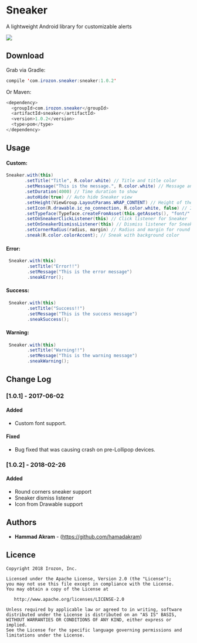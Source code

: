 # Sneaker
A lightweight Android library for customizable alerts

![](https://github.com/Hamadakram/Sneaker/blob/master/art/Sneaker.png?raw=true)
## Download
Grab via Gradle:
```java
compile 'com.irozon.sneaker:sneaker:1.0.2'
```
Or Maven:
```java
<dependency>
  <groupId>com.irozon.sneaker</groupId>
  <artifactId>sneaker</artifactId>
  <version>1.0.2</version>
  <type>pom</type>
</dependency>
``` 
## Usage
#### Custom:
```java
Sneaker.with(this)
       .setTitle("Title", R.color.white) // Title and title color
       .setMessage("This is the message.", R.color.white) // Message and message color
       .setDuration(4000) // Time duration to show
       .autoHide(true) // Auto hide Sneaker view
       .setHeight(ViewGroup.LayoutParams.WRAP_CONTENT) // Height of the Sneaker layout
       .setIcon(R.drawable.ic_no_connection, R.color.white, false) // Icon, icon tint color and circular icon view
       .setTypeface(Typeface.createFromAsset(this.getAssets(), "font/" + fontName)); // Custom font for title and message
       .setOnSneakerClickListener(this) // Click listener for Sneaker
       .setOnSneakerDismissListener(this) // Dismiss listener for Sneaker. - Version 1.0.2
       .setCornerRadius(radius, margin) // Radius and margin for round corner Sneaker. - Version 1.0.2
       .sneak(R.color.colorAccent); // Sneak with background color
```
#### Error:
```java
 Sneaker.with(this)
        .setTitle("Error!!")
        .setMessage("This is the error message")
        .sneakError();
```
#### Success:
```java
 Sneaker.with(this)
        .setTitle("Success!!")
        .setMessage("This is the success message")
        .sneakSuccess();
```
#### Warning:
```java
 Sneaker.with(this)
        .setTitle("Warning!!")
        .setMessage("This is the warning message")
        .sneakWarning();
```
## Change Log

### [1.0.1] - 2017-06-02
#### Added
- Custom font support.

#### Fixed
- Bug fixed that was causing crash on pre-Lollipop devices.

### [1.0.2] - 2018-02-26
#### Added
- Round corners sneaker support
- Sneaker dismiss listener
- Icon from Drawable support

## Authors

* **Hammad Akram** - (https://github.com/hamadakram)

## Licence
```
Copyright 2018 Irozon, Inc.

Licensed under the Apache License, Version 2.0 (the "License");
you may not use this file except in compliance with the License.
You may obtain a copy of the License at

   http://www.apache.org/licenses/LICENSE-2.0

Unless required by applicable law or agreed to in writing, software
distributed under the License is distributed on an "AS IS" BASIS,
WITHOUT WARRANTIES OR CONDITIONS OF ANY KIND, either express or implied.
See the License for the specific language governing permissions and
limitations under the License.
```
